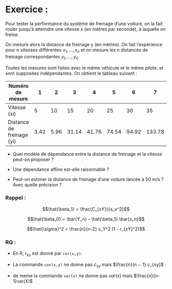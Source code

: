 # Exercice : 

Pour tester la performance du système de freinage d’une voiture, on la fait rouler jusqu’à atteindre une vitesse x (en mètres par seconde), à laquelle on freine.

On mesure alors la distance de freinage y (en mètres). On fait l’expérience pour n vitesses différentes  $x_1, . . . , x_n$  et on mesure les n distances de freinage correspondantes $y_1, . . . , y_n$. 
 
Toutes les mesures sont faites avec le même véhicule et le même pilote, et sont supposées indépendantes. On obtient le tableau suivant  :

| Numéro de mesure | 1 | 2 | 3 | 4 | 5 | 6 | 7 | 8 |
|------------------|---|---|---|---|---|---|---|---|
| Vitesse (xi)     | 5 | 10 | 15 | 20 | 25 | 30 | 35 | 40 |
| Distance de freinage (yi) | 3.42 | 5.96 | 31.14 | 41.76 | 74.54 | 94.92 | 133.78 | 169.16 |



- Quel modèle de dépendance entre la distance de freinage et la vitesse peut-on proposer ? 

- Une dépendance affine est-elle raisonnable ? 

- Peut-on estimer la distance de freinage d’une voiture lancée à 50 m/s ? Avec quelle précision ?


### Rappel :

$$\hat{\beta_1} = \frac{C_{xY}}{s_x^2}$$

$$\hat{\beta_0} = \bar{Y_n} - \hat{\beta_1}.\bar{x_n}$$

$$\hat{\sigma}^2 = \frac{n}{n-2} s_Y^2 (1 - r_{xY}^2)$$


### RQ : 

- En R, $r_{xy}$ est donné par ``cor(x,y)``. 

- La commande ``cov(x,y)`` ne donne pas $c_{xy}$ mais $\frac{n}{n − 1}.c_{xy}$ . 

- de meme la commande ``var(x)`` ne donne pas $var(x)$ mais $\frac{n}{n-1}var(X)$

